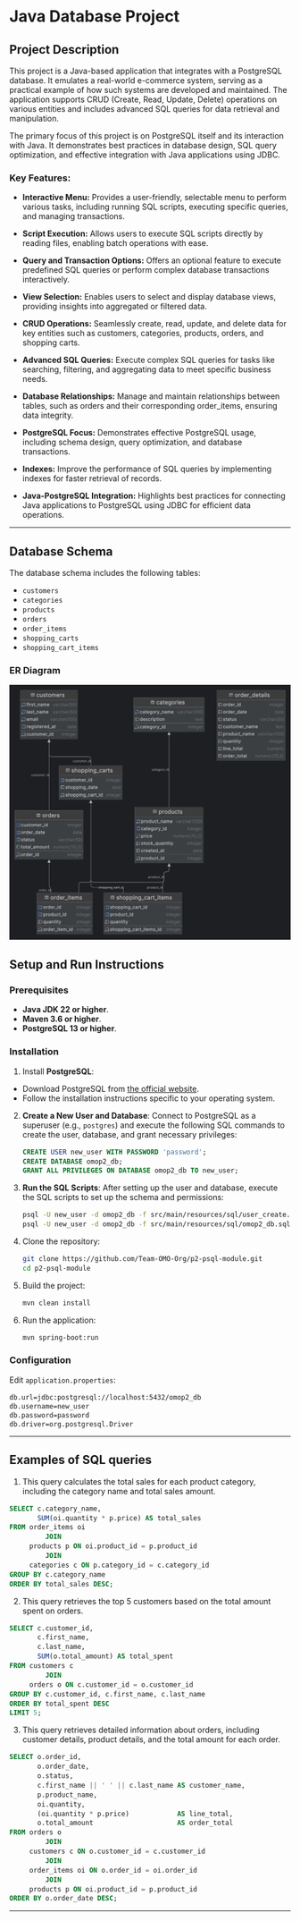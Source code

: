 # Java Database Project

## Project Description

This project is a Java-based application that integrates with a PostgreSQL database. It emulates a
real-world e-commerce system, serving as a practical example of how such systems are developed and
maintained. The application supports CRUD (Create, Read, Update, Delete) operations on various
entities and includes advanced SQL queries for data retrieval and manipulation.

The primary focus of this project is on PostgreSQL itself and its interaction with Java. It
demonstrates best practices in database design, SQL query optimization, and effective integration
with Java applications using JDBC.

### Key Features:

- **Interactive Menu:** Provides a user-friendly, selectable menu to perform various tasks,
  including
  running SQL scripts, executing specific queries, and managing transactions.

- **Script Execution:** Allows users to execute SQL scripts directly by reading files, enabling
  batch
  operations with ease.

- **Query and Transaction Options:** Offers an optional feature to execute predefined SQL queries or
  perform complex database transactions interactively.

- **View Selection:** Enables users to select and display database views, providing insights into
  aggregated or filtered data.

- **CRUD Operations:** Seamlessly create, read, update, and delete data for key entities such as
  customers, categories, products, orders, and shopping carts.

- **Advanced SQL Queries:** Execute complex SQL queries for tasks like searching, filtering, and
  aggregating data to meet specific business needs.

- **Database Relationships:** Manage and maintain relationships between tables, such as orders and
  their
  corresponding order_items, ensuring data integrity.

- **PostgreSQL Focus:** Demonstrates effective PostgreSQL usage, including schema design, query
  optimization, and database transactions.

- **Indexes:** Improve the performance of SQL queries by implementing indexes for faster retrieval
  of records.

- **Java-PostgreSQL Integration:** Highlights best practices for connecting Java applications to
  PostgreSQL using JDBC for efficient data operations.

---

## Database Schema

The database schema includes the following tables:

- `customers`
- `categories`
- `products`
- `orders`
- `order_items`
- `shopping_carts`
- `shopping_cart_items`

### ER Diagram

![ER Diagram](src/main/resources/omop2_db.jpg)

## Setup and Run Instructions

### Prerequisites

- **Java JDK 22 or higher**.
- **Maven 3.6 or higher**.
- **PostgreSQL 13 or higher**.

### Installation

1. Install **PostgreSQL**:

- Download PostgreSQL from [the official website](https://www.postgresql.org/download/).
- Follow the installation instructions specific to your operating system.

2. **Create a New User and Database**:
   Connect to PostgreSQL as a superuser (e.g., `postgres`) and execute the following SQL commands to
   create the user, database, and grant necessary privileges:

   ```sql
   CREATE USER new_user WITH PASSWORD 'password';
   CREATE DATABASE omop2_db;
   GRANT ALL PRIVILEGES ON DATABASE omop2_db TO new_user;

3. **Run the SQL Scripts**:
   After setting up the user and database, execute the SQL scripts to set up the schema and
   permissions:
   ```bash
   psql -U new_user -d omop2_db -f src/main/resources/sql/user_create.sql
   psql -U new_user -d omop2_db -f src/main/resources/sql/omop2_db.sql
   ```
4. Clone the repository:
   ```bash
   git clone https://github.com/Team-OMO-Org/p2-psql-module.git
   cd p2-psql-module
   ```
5. Build the project:
   ```bash
   mvn clean install
   ```
6. Run the application:
   ```bash
   mvn spring-boot:run
   ```

### Configuration

Edit `application.properties`:

```properties
db.url=jdbc:postgresql://localhost:5432/omop2_db
db.username=new_user
db.password=password
db.driver=org.postgresql.Driver
```

---

## Examples of SQL queries

1. This query calculates the total sales for each product category, including the category name and
   total sales amount.

```sql
SELECT c.category_name,
       SUM(oi.quantity * p.price) AS total_sales
FROM order_items oi
         JOIN
     products p ON oi.product_id = p.product_id
         JOIN
     categories c ON p.category_id = c.category_id
GROUP BY c.category_name
ORDER BY total_sales DESC;
```

2. This query retrieves the top 5 customers based on the total amount spent on orders.

```sql
SELECT c.customer_id,
       c.first_name,
       c.last_name,
       SUM(o.total_amount) AS total_spent
FROM customers c
         JOIN
     orders o ON c.customer_id = o.customer_id
GROUP BY c.customer_id, c.first_name, c.last_name
ORDER BY total_spent DESC
LIMIT 5;
```

3. This query retrieves detailed information about orders, including customer details, product
   details, and the total amount for each order.

```sql
SELECT o.order_id,
       o.order_date,
       o.status,
       c.first_name || ' ' || c.last_name AS customer_name,
       p.product_name,
       oi.quantity,
       (oi.quantity * p.price)            AS line_total,
       o.total_amount                     AS order_total
FROM orders o
         JOIN
     customers c ON o.customer_id = c.customer_id
         JOIN
     order_items oi ON o.order_id = oi.order_id
         JOIN
     products p ON oi.product_id = p.product_id
ORDER BY o.order_date DESC;
```

---


